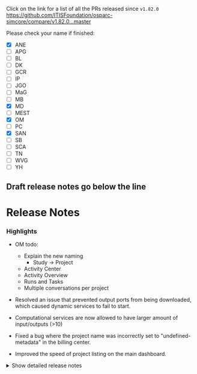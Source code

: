 Click on the link for a list of all the PRs released since `v1.82.0`
https://github.com/ITISFoundation/osparc-simcore/compare/v1.82.0...master

Please check your name if finished:
- [x] ANE
- [ ] APG
- [ ] BL
- [ ] DK
- [ ] GCR
- [ ] IP
- [ ] JGO
- [ ] MaG
- [ ] MB
- [x] MD
- [ ] MEST
- [x] OM
- [ ] PC
- [x] SAN
- [ ] SB
- [ ] SCA
- [ ] TN
- [ ] WVG
- [ ] YH

**Draft release notes go below the line**
---
# Release Notes
### Highlights


- OM todo:
  - Explain the new naming
    - Study -> Project
  - Activity Center
  - Activity Overview
  - Runs and Tasks
  - Multiple conversations per project

- Resolved an issue that prevented output ports from being downloaded, which caused dynamic services to fail to start.
- Computational services are now allowed to have larger amount of input/outputs (>10)
- Fixed a bug where the project name was incorrectly set to "undefined-metadata" in the billing center.
- Improved the speed of project listing on the main dashboard.

<details>
<summary>Show detailed release notes</summary>

## What's Changed
* ✨ [Frontend] Multiple ``conversations`` per project by @odeimaiz in https://github.com/ITISFoundation/osparc-simcore/pull/7643
* 🐛Dask-Sidecar: explicitely set expand flag to remove confusing error message by @sanderegg in https://github.com/ITISFoundation/osparc-simcore/pull/7645
* 🎨 add safety condition for auto-recharge by @matusdrobuliak66 in https://github.com/ITISFoundation/osparc-simcore/pull/7648
* ♻️✨🐛Dask-Sidecar: add RabbitMQ dependency and remove usage of deprecated Pub/Sub for logs 🚨🚨🚨 by @sanderegg in https://github.com/ITISFoundation/osparc-simcore/pull/7621
* ⬆️ Maintenance: upgrade aiohttp, version 3.11.13 is yanked by @sanderegg in https://github.com/ITISFoundation/osparc-simcore/pull/7649
* ♻️Dask sidecar: Glob error tests + autoscaling monitoring fix by @sanderegg in https://github.com/ITISFoundation/osparc-simcore/pull/7650
* 🎨 [Frontend] Enh: Lazy load templates by @odeimaiz in https://github.com/ITISFoundation/osparc-simcore/pull/7647
* ✨ [Frontend] Create Functions by @odeimaiz in https://github.com/ITISFoundation/osparc-simcore/pull/7653
* 🐛 Avoid 401 when listing in process tasks in webserver by @bisgaard-itis in https://github.com/ITISFoundation/osparc-simcore/pull/7657
* 🎨 Improve web-api listing task manager (download logs, credits, node name) by @matusdrobuliak66 in https://github.com/ITISFoundation/osparc-simcore/pull/7656
* ⬆️ Maintenance: Upgrade `aioboto3` by @giancarloromeo in https://github.com/ITISFoundation/osparc-simcore/pull/7662
* 🎨Webserver: use uvloop and aiohttp UV loop worker to increase performances by @sanderegg in https://github.com/ITISFoundation/osparc-simcore/pull/7663
* ✨ [Frontend] App Browser with Hypertools by @odeimaiz in https://github.com/ITISFoundation/osparc-simcore/pull/7658
* 🎨 Improve listing task manager (add filter + and project name, project custom metadata fields) by @matusdrobuliak66 in https://github.com/ITISFoundation/osparc-simcore/pull/7661
* ⬆️Maintenance: upgrade to traefik v3.4.0 by @sanderegg in https://github.com/ITISFoundation/osparc-simcore/pull/7670
* ⬆️Maintenance: more upgrades due to last upgrade of traefik to 3.4 by @sanderegg in https://github.com/ITISFoundation/osparc-simcore/pull/7671
* ✨ [Frontend] Activity Center and Activity Overview by @odeimaiz in https://github.com/ITISFoundation/osparc-simcore/pull/7664
* 🐛 [Frontend] Fixes: Data Browsing by @odeimaiz in https://github.com/ITISFoundation/osparc-simcore/pull/7672
* 🐛 [Frontend] Fix: Templates listing by @odeimaiz in https://github.com/ITISFoundation/osparc-simcore/pull/7673
* ✨ task manager improvement: listing `/computations/{project_id}/iterations` by @matusdrobuliak66 in https://github.com/ITISFoundation/osparc-simcore/pull/7669
* 🎨 [Frontend] Enh: Publish and Template in different sections by @odeimaiz in https://github.com/ITISFoundation/osparc-simcore/pull/7674
* 🐛 Generate API base URL by active product ⚠️ by @giancarloromeo in https://github.com/ITISFoundation/osparc-simcore/pull/7619
* Functions api  ✨  🗃️  by @wvangeit in https://github.com/ITISFoundation/osparc-simcore/pull/7539
* ✨ [Frontend] Templates and Public Projects in Study Browser by @odeimaiz in https://github.com/ITISFoundation/osparc-simcore/pull/7676
* 🎨 add project template type 🚨 (🗃️) by @matusdrobuliak66 in https://github.com/ITISFoundation/osparc-simcore/pull/7677
* ♻️Dask-sidecar: remove dask Pub/Sub (🚨🚨🚨 computational services must be switched off prior to deploy) by @sanderegg in https://github.com/ITISFoundation/osparc-simcore/pull/7660
* 🐛 fix project-v0.0.1.json schema by @matusdrobuliak66 in https://github.com/ITISFoundation/osparc-simcore/pull/7684
* 🎨 [Frontend] Show Runs history by @odeimaiz in https://github.com/ITISFoundation/osparc-simcore/pull/7681
* ♻️ upgrade `markupsafe` by @matusdrobuliak66 in https://github.com/ITISFoundation/osparc-simcore/pull/7691
* 🐛 Fixes `WEBSERVER_FUNCTIONS` to run in development deploys by @pcrespov in https://github.com/ITISFoundation/osparc-simcore/pull/7687
* ✨ Add Support for Filtering Solver Jobs by Custom Metadata via metadata.any Query Parameter by @pcrespov in https://github.com/ITISFoundation/osparc-simcore/pull/7678
* 🎨 Adding filtering for template type + extend patching by @matusdrobuliak66 in https://github.com/ITISFoundation/osparc-simcore/pull/7689
* ✨ public-api 0.7.1: adds `version_display` field in the `Solver` response model by @pcrespov in https://github.com/ITISFoundation/osparc-simcore/pull/7694
* 🎨 [Frontend] Filter and patch template types by @odeimaiz in https://github.com/ITISFoundation/osparc-simcore/pull/7690
* ✨ Adding RPC entry points to dynamic-sidecar for `disk` and `volumes` by @GitHK in https://github.com/ITISFoundation/osparc-simcore/pull/7651
* ✨ `dynamic-sidecar` allows to import old state from legacy services 🚨 by @GitHK in https://github.com/ITISFoundation/osparc-simcore/pull/7675
* 🎨 [Frontend] Card Menu: Template menu on template, tutorial and hypertool cards by @odeimaiz in https://github.com/ITISFoundation/osparc-simcore/pull/7696
* ✨ Add exemplars to prometheus metrics by @bisgaard-itis in https://github.com/ITISFoundation/osparc-simcore/pull/7644
* ✨ `public-api`: list solvers filtered by service_key and version_display patterns by @pcrespov in https://github.com/ITISFoundation/osparc-simcore/pull/7695
* ✨ [Frontend] PO Center: Pending Users by @odeimaiz in https://github.com/ITISFoundation/osparc-simcore/pull/7699
* 🐛 [Frontend] Fix: Pricing plan creation and Edit by @odeimaiz in https://github.com/ITISFoundation/osparc-simcore/pull/7702
* ✨🐛Computational Backend: Introduce Dask plugins for tasks lifecycle by @sanderegg in https://github.com/ITISFoundation/osparc-simcore/pull/7686
* Add functions rest api inside webserver   ✨ ♻️  by @wvangeit in https://github.com/ITISFoundation/osparc-simcore/pull/7693
* 🐛 Process canonical endpoint in fastapi case when collecting prometheus metrics by @bisgaard-itis in https://github.com/ITISFoundation/osparc-simcore/pull/7704
* Fix functions frontend by using schema_content instead of schema_dict  🐛🚑️ by @wvangeit in https://github.com/ITISFoundation/osparc-simcore/pull/7705
* 🎨 [Frontend] Review 20.05 by @odeimaiz in https://github.com/ITISFoundation/osparc-simcore/pull/7703
* ⬆️Upgrade dask-based services (dask-sidecar, autoscaling, clusters-keeper, director-v2) 🚨🚨🚨 (computational clusters must be down on release) by @sanderegg in https://github.com/ITISFoundation/osparc-simcore/pull/7701
* Fix function job collection changelog descr  🐛 by @wvangeit in https://github.com/ITISFoundation/osparc-simcore/pull/7708
* 🎨 public-api: cleanup openapi routes descriptions by @pcrespov in https://github.com/ITISFoundation/osparc-simcore/pull/7707
* 🎨 [Frontend] Enable/disable Create Functions by @odeimaiz in https://github.com/ITISFoundation/osparc-simcore/pull/7714
* 🎨 web-server: Advertises state of `WEBSERVER_FUNCTIONS` so front-end can enable/disable this feature by @pcrespov in https://github.com/ITISFoundation/osparc-simcore/pull/7715
* 🎨 remove histogram with many buckets by @bisgaard-itis in https://github.com/ITISFoundation/osparc-simcore/pull/7706
* 🎨 database+web-server: Extending user pre-registration workflow and asyncpg upgrades 🗃️ by @pcrespov in https://github.com/ITISFoundation/osparc-simcore/pull/7709
* ✨ [Frontend] Pretty JSON objects by @odeimaiz in https://github.com/ITISFoundation/osparc-simcore/pull/7710
* 🎨 [Frontend] Runs with children by @odeimaiz in https://github.com/ITISFoundation/osparc-simcore/pull/7712
* 🎨 introduce `include_children` query parameter for activity monitor / project activity listings (🗃️) by @matusdrobuliak66 in https://github.com/ITISFoundation/osparc-simcore/pull/7718
* 🎨 [Frontend] Support any image url in the Hypertool buttons by @odeimaiz in https://github.com/ITISFoundation/osparc-simcore/pull/7720
* ✨ [Frontend] Allow users access not-running latest runs by @odeimaiz in https://github.com/ITISFoundation/osparc-simcore/pull/7723
* Let frontend return 'number' instead of 'float' for the func schema   🐛 by @wvangeit in https://github.com/ITISFoundation/osparc-simcore/pull/7726
* 🐛Dask-sidecar: ignore unexpected key-value pairs in outputs json data + unreliable computational runs in on-demand clusters by @sanderegg in https://github.com/ITISFoundation/osparc-simcore/pull/7724
* 🎨 `api-server`: Add GET /solvers/page Public API Route with Pagination and Filter Support by @pcrespov in https://github.com/ITISFoundation/osparc-simcore/pull/7719
* 🎨 Improve Exception Context to diagnose Invalid Invitations links by @pcrespov in https://github.com/ITISFoundation/osparc-simcore/pull/7727
* 🐛On-demand computational backend failing by @sanderegg in https://github.com/ITISFoundation/osparc-simcore/pull/7735
* ✨ web-api: admin views and actions for user accounts for the PO center by @pcrespov in https://github.com/ITISFoundation/osparc-simcore/pull/7560
* 🎨 [Frontend] Filter Runs by @odeimaiz in https://github.com/ITISFoundation/osparc-simcore/pull/7728
* 🐛 Fix listing (currently, project activity only shows the current user's actions; activities of other users are not visible) by @matusdrobuliak66 in https://github.com/ITISFoundation/osparc-simcore/pull/7732
* 🐛 web-api: wallet update operation has now optional thumbnail by @pcrespov in https://github.com/ITISFoundation/osparc-simcore/pull/7736
* ✨ Add lifespan handling to tracing instrumentation and instrument rabbitmq rpc clients by @bisgaard-itis in https://github.com/ITISFoundation/osparc-simcore/pull/7642
* 🎨 dynamic-sidecar prints disk usage on boot by @GitHK in https://github.com/ITISFoundation/osparc-simcore/pull/7740
* ✨ [Frontend] Listen to ``openFunction`` iframe's message by @odeimaiz in https://github.com/ITISFoundation/osparc-simcore/pull/7741
* 🎨 [Frontend] Fetch tasks from the given projectUuid by @odeimaiz in https://github.com/ITISFoundation/osparc-simcore/pull/7743
* ✨ notifications-library: default email templates for `on_account_approved`, `on_account_denied` by @pcrespov in https://github.com/ITISFoundation/osparc-simcore/pull/7744
* ♻️ Maintenance: Updates on new `Annotated` type style and llm-prompts by @pcrespov in https://github.com/ITISFoundation/osparc-simcore/pull/7749
* Add has_function_id filter to function job collection filtering  ✨ by @wvangeit in https://github.com/ITISFoundation/osparc-simcore/pull/7746
* 🎨 Add load tests of `function`s section in api server by @bisgaard-itis in https://github.com/ITISFoundation/osparc-simcore/pull/7729
* 🐛Computational services with large amount of inputs/outputs fail to start (🗃️) by @sanderegg in https://github.com/ITISFoundation/osparc-simcore/pull/7725
* 🔨 Exposes WEBSERVER_FUNCTION env to `wb-api-server` simcore service ⚠️ by @pcrespov in https://github.com/ITISFoundation/osparc-simcore/pull/7751
* 🐛 Fix errors observed in front-end due to the HTTP `reason` attribute and new lines by @pcrespov in https://github.com/ITISFoundation/osparc-simcore/pull/7755
* 🐛♻️ Fixes public-api pagination issues and overall normalization & documentation by @pcrespov in https://github.com/ITISFoundation/osparc-simcore/pull/7747
* 🐛 Fixes exclusive  decorator to handle CouldNotAcquireLockError gracefully by @pcrespov in https://github.com/ITISFoundation/osparc-simcore/pull/7757
* 🐛 Fix tracing exemplars by @bisgaard-itis in https://github.com/ITISFoundation/osparc-simcore/pull/7750
* 🎨 Maintenance: change default chunk size to compute checksums to 8MiB instead of 5KB by @sanderegg in https://github.com/ITISFoundation/osparc-simcore/pull/7753
* ♻️ removed unrequited assert by @GitHK in https://github.com/ITISFoundation/osparc-simcore/pull/7754
* 🐛 web-server: Handles safely overly long status messages in web server responses by @pcrespov in https://github.com/ITISFoundation/osparc-simcore/pull/7760
* 🔨♻️Performance testing: upgrade locust infrastructure by @sanderegg in https://github.com/ITISFoundation/osparc-simcore/pull/7711
* 🐛 Fix: Add default headers for authenticated HTTP methods by @sanderegg in https://github.com/ITISFoundation/osparc-simcore/pull/7763
* ✨ Front-end: Drafts  "Pending Users" view on the PO center by @odeimaiz in https://github.com/ITISFoundation/osparc-simcore/pull/7745
* ⬆️♻️Uniformize uvicorn/fastapi dependencies repository-wide by @sanderegg in https://github.com/ITISFoundation/osparc-simcore/pull/7765
* 🎨 introduce `comp_run_snapshot_tasks` table (🗃️) 🚨 by @matusdrobuliak66 in https://github.com/ITISFoundation/osparc-simcore/pull/7758
* ♻️ Unifying long_running_tasks interfaces by @GitHK in https://github.com/ITISFoundation/osparc-simcore/pull/7697
* Function user permissions  ✨ 🗃️ by @wvangeit in https://github.com/ITISFoundation/osparc-simcore/pull/7764
* 🐛 Fixes extra long error/debug message in the front-end by @pcrespov in https://github.com/ITISFoundation/osparc-simcore/pull/7761
* 🐛 Fixes `WEBSERVER_FUNCTIONS` was not properly exposed to front-end  by @pcrespov in https://github.com/ITISFoundation/osparc-simcore/pull/7772
* Add product permissions to functions 🎨 🗃️ by @wvangeit in https://github.com/ITISFoundation/osparc-simcore/pull/7771
* Mark inputs as required in create function frontend  🎨 by @wvangeit in https://github.com/ITISFoundation/osparc-simcore/pull/7752
* ♻️ speedup project listing 🚨 by @matusdrobuliak66 in https://github.com/ITISFoundation/osparc-simcore/pull/7737
* 🐛 add default osparc product name to functions tables (modified previous migration 🗃️) by @matusdrobuliak66 in https://github.com/ITISFoundation/osparc-simcore/pull/7787
* 🐛 [Frontend] Runs: Tap Info button for the second time by @odeimaiz in https://github.com/ITISFoundation/osparc-simcore/pull/7788
* 🎨 Update functions loadtest by @bisgaard-itis in https://github.com/ITISFoundation/osparc-simcore/pull/7768
* 🎨 Set 1 minute timeout as default in httpx clients used in api-server by @bisgaard-itis in https://github.com/ITISFoundation/osparc-simcore/pull/7791
* 🎨🐛 [Frontend] Runs and Tasks sorting by @odeimaiz in https://github.com/ITISFoundation/osparc-simcore/pull/7790
* Function cache check success 🎨  by @wvangeit in https://github.com/ITISFoundation/osparc-simcore/pull/7789
* 🐛 fix wrong project name in billing center usage view by @matusdrobuliak66 in https://github.com/ITISFoundation/osparc-simcore/pull/7798
* 🎨 [Frontend] Enh: RM 03.06 by @odeimaiz in https://github.com/ITISFoundation/osparc-simcore/pull/7794
* 🎨 Fix/enh: Avoid duplicated port compatibility calls by @odeimaiz in https://github.com/ITISFoundation/osparc-simcore/pull/7803
* 🎨 web-server: accelerate `input:match` via caching rest client call by @pcrespov in https://github.com/ITISFoundation/osparc-simcore/pull/7802
* ✨  catalog: new service inherit icon and thumbnail from latest patched compatible releases 🚨 by @pcrespov in https://github.com/ITISFoundation/osparc-simcore/pull/7769
* 🎨Computational backend: Fail fast in case of malformed input syntax and improve unzipping by @sanderegg in https://github.com/ITISFoundation/osparc-simcore/pull/7804
* 🎨♻️ Enhances web-server's error middle-ware for safe status-line and refactors aiohttp response helpers by @pcrespov in https://github.com/ITISFoundation/osparc-simcore/pull/7770
* ⬆️ Upgraded `aiohttp` repo wide by @GitHK in https://github.com/ITISFoundation/osparc-simcore/pull/7800
* 🎨 [Frontend] New icons: Hypertools, More, New Folder by @odeimaiz in https://github.com/ITISFoundation/osparc-simcore/pull/7805
* Limit the number of accepted jobs in the api-server's `POST /v0/functions/{function_id}:map` endpoint by @bisgaard-itis in https://github.com/ITISFoundation/osparc-simcore/pull/7801
* Add the created_at field to registered function objects 🎨 by @wvangeit in https://github.com/ITISFoundation/osparc-simcore/pull/7797
* 🐛 Refactored retry logic to include failing case in AWS master by @GitHK in https://github.com/ITISFoundation/osparc-simcore/pull/7809
* 🔥 downgrading `aiohttp` to try and address issue with content length header by @GitHK in https://github.com/ITISFoundation/osparc-simcore/pull/7811
* 🎨 [Frontend] Second app on Sim4Life.lite by @odeimaiz in https://github.com/ITISFoundation/osparc-simcore/pull/7807
* 🎨 Improves webserver's  exception handling to enhance diagnoses of catalog's client errors  by @pcrespov in https://github.com/ITISFoundation/osparc-simcore/pull/7817
* Revert "🐛 Refactored retry logic to include failing case in AWS maste… by @GitHK in https://github.com/ITISFoundation/osparc-simcore/pull/7812
* Revert "🎨 [Frontend] Second app on Sim4Life.lite (#7807)" by @matusdrobuliak66 in https://github.com/ITISFoundation/osparc-simcore/pull/7822
* ✨Add docker healthcheck of Simcore Traefik container by @sanderegg in https://github.com/ITISFoundation/osparc-simcore/pull/7820
* 🐛 [Frontend] Fix: Disabled actions in Project's menu by @odeimaiz in https://github.com/ITISFoundation/osparc-simcore/pull/7808
* 🐛 use `httpx` to download output ports by @GitHK in https://github.com/ITISFoundation/osparc-simcore/pull/7824
* Add function error handler to api server   🎨 by @wvangeit in https://github.com/ITISFoundation/osparc-simcore/pull/7810
* 🐛 [Frontend] Fix: un-synced frontend's and backend's study objects by @odeimaiz in https://github.com/ITISFoundation/osparc-simcore/pull/7828
* 🎨 [Frontend] Second app on Sim4Life.lite (II) by @odeimaiz in https://github.com/ITISFoundation/osparc-simcore/pull/7823
* 🐛 web-server: fixes invitation data used in approval endpoint by @pcrespov in https://github.com/ITISFoundation/osparc-simcore/pull/7831
* 🎨 webserver: cache authenticated calls by @pcrespov in https://github.com/ITISFoundation/osparc-simcore/pull/7826
* 🐛 [Frontend] Fix: Edit slides by @odeimaiz in https://github.com/ITISFoundation/osparc-simcore/pull/7832
* 🎨 [Frontend] Prettify Project card by @odeimaiz in https://github.com/ITISFoundation/osparc-simcore/pull/7830
* 🐛 [Frontend] Fix: init ui-mode by @odeimaiz in https://github.com/ITISFoundation/osparc-simcore/pull/7837
* ⚗️Dask-sidecar: print file contents or partial contents by @sanderegg in https://github.com/ITISFoundation/osparc-simcore/pull/7834
* Generate unique Celery worker name by @giancarloromeo in https://github.com/ITISFoundation/osparc-simcore/pull/7827
* 🎨 Increase timeout for webserver 02 unittest workflow by @bisgaard-itis in https://github.com/ITISFoundation/osparc-simcore/pull/7842
* ✨ [Frontend] Group Sim4Life Featured services by @odeimaiz in https://github.com/ITISFoundation/osparc-simcore/pull/7841
* 🎨 [Frontend] Expose Tokens page to testers by @odeimaiz in https://github.com/ITISFoundation/osparc-simcore/pull/7847
* Revert "⚗️Dask-sidecar: print file contents or partial contents (#7834)" by @sanderegg in https://github.com/ITISFoundation/osparc-simcore/pull/7848
* 🐛 [Frontend] Fix: Tutorials tab link by @odeimaiz in https://github.com/ITISFoundation/osparc-simcore/pull/7849
* ♻️Computational backend: increase timeout to get results to 35 seconds by @sanderegg in https://github.com/ITISFoundation/osparc-simcore/pull/7850
* 🐛 Mitigates "Projects not being listed on osparc-staging.io" by @pcrespov in https://github.com/ITISFoundation/osparc-simcore/pull/7836
* Check function run permissions   🎨 by @wvangeit in https://github.com/ITISFoundation/osparc-simcore/pull/7844


**Full Changelog**: https://github.com/ITISFoundation/osparc-simcore/compare/v1.82.0...v1.83.0
**Release Issue**: https://github.com/ITISFoundation/osparc-simcore/issues/7682
</details>
